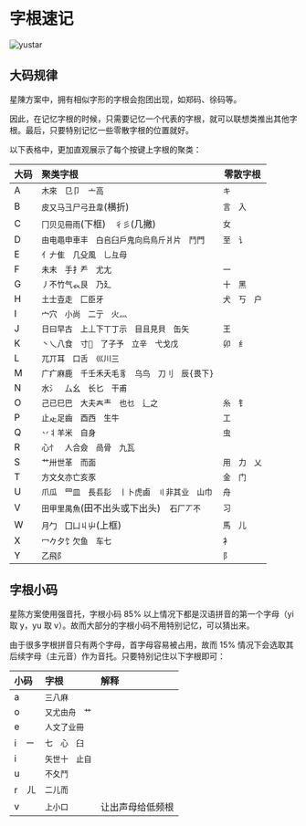 # 字根速记

![yustar](/yustar.png)

## 大码规律

星陳方案中，拥有相似字形的字根会抱团出现，如郑码、徐码等。

因此，在记忆字根的时候，只需要记忆一个代表的字根，就可以联想类推出其他字根。最后，只要特别记忆一些零散字根的位置就好。

以下表格中，更加直观展示了每个按键上字根的聚类：

| 大码 | 聚类字根                                       | 零散字根     |
| :--- | :--------------------------------------------- | ------------ |
| A    | `木來　㔾卩　亠高`                             | `キ`         |
| B    | `皮又马彐尸弓丑韋`(横折)                       | `言　入`     |
| C    | `冂贝见冊雨`(下框)　`彳彡`(几撇)               | `女`         |
| D    | `由电黽申車丰　白𠂤臼戶鬼向烏鳥斤爿片　鬥門`    | `至　讠`     |
| E    | `亻𠂇隹　几殳風　乚彑母`                        |
| F    | `未末　手扌龵　尤尢`                           | `一`         |
| G    | `丿不竹气𧘇艮　乃廴`                            | `十　黑`     |
| H    | `土士壴走　匚臣牙`                             | `犬　丂　户` |
| I    | `宀穴　小尚　二亍　火灬`                       |
| J    | `日曰早古　上丄下丅丁示　目且見貝　缶矢`       | `王`         |
| K    | `丶乀八食　寸𬺰　了子予　立辛　弋戈戊`          | `卯　纟`     |
| L    | `兀丌耳　口舌　巛川三`                         |
| M    | `广疒麻鹿　千壬禾夭毛豸　乌鸟　刀刂　辰{畏下}` |
| N    | `水氵　厶幺　长匕　干甫`                       |
| O    | `己已巳巴　大夫𡗗龶　也乜　辶之`                | `糸　钅`     |
| P    | `止龰足齒　酉西　生牛`                         | `工`         |
| Q    | `丷丬羊米　自身`                               | `虫`         |
| R    | `心忄　人合僉　咼骨　九瓦`                     |
| S    | `艹卅世革　而面`                               | `用　力　乂` |
| T    | `方文夂亦亡亥豕`                               | `金　门`     |
| U    | `爪瓜　罒皿　長镸髟　丨卜虎鹵　〢非其业　山巾` | `舟`         |
| V    | `田甲里禺魚`(田不出头或下出头)　`石厂丆不`     | `习`         |
| W    | `月勹　囗凵丩屮`(上框)                         | `馬　儿`     |
| X    | `冖𠂊夕饣欠鱼　车七`                            | `衤`         |
| Y    | `乙飛阝`                                       | `阝`         |

## 字根小码

星陈方案使用强音托，字根小码 85% 以上情况下都是汉语拼音的第一个字母（yi 取 y，yu 取 v）。故而大部分的字根小码不用特别记忆，可以猜出来。

由于很多字根拼音只有两个字母，首字母容易被占用，故而 15% 情况下会选取其后续字母（主元音）作为音托。只要特别记住以下字根即可：

| 小码  | 字根           | 解释             |
| :---- | :------------- | :--------------- |
| a     | `三八麻`       |                  |
| o     | `又尤由舟　艹` |                  |
| e     | `人文了业冊`   |                  |
| i　ㄧ | `七　心　臼`   |                  |
| i     | `矢世十　止自` |                  |
| u     | `不夂鬥`       |                  |
| r　ㄦ | `二儿而`       |                  |
| v     | `上小口`       | 让出声母给低频根 |

